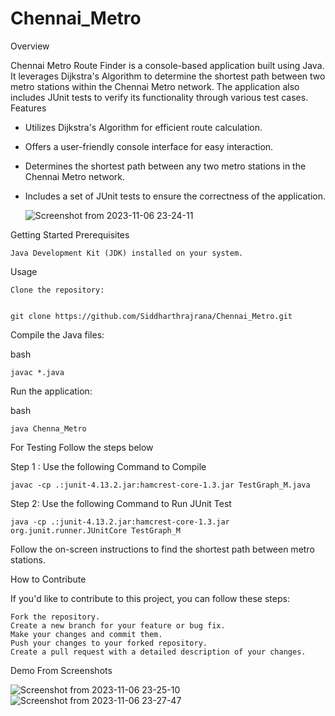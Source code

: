 # Chennai_Metro

Overview

Chennai Metro Route Finder is a console-based application built using Java. It leverages Dijkstra's Algorithm to determine the shortest path between two metro stations within the Chennai Metro network. The application also includes JUnit tests to verify its functionality through various test cases.
Features

* Utilizes Dijkstra's Algorithm for efficient route calculation.
* Offers a user-friendly console interface for easy interaction.
* Determines the shortest path between any two metro stations in the Chennai Metro network.
* Includes a set of JUnit tests to ensure the correctness of the application.

  ![Screenshot from 2023-11-06 23-24-11](https://github.com/Siddharthrajrana/Chennai_Metro/assets/92222918/916f11ac-dad5-4e4b-878d-c953c5214aeb)
    

Getting Started
Prerequisites

    Java Development Kit (JDK) installed on your system.

Usage

    Clone the repository:

    
    git clone https://github.com/Siddharthrajrana/Chennai_Metro.git


Compile the Java files:

bash

    javac *.java

Run the application:

bash

    java Chenna_Metro
    
For Testing Follow the steps below 

Step 1 :  Use the following Command to Compile 
  
    javac -cp .:junit-4.13.2.jar:hamcrest-core-1.3.jar TestGraph_M.java 
Step 2: Use the following Command to Run JUnit Test 

    java -cp .:junit-4.13.2.jar:hamcrest-core-1.3.jar org.junit.runner.JUnitCore TestGraph_M 


Follow the on-screen instructions to find the shortest path between metro stations.

How to Contribute

If you'd like to contribute to this project, you can follow these steps:

    Fork the repository.
    Create a new branch for your feature or bug fix.
    Make your changes and commit them.
    Push your changes to your forked repository.
    Create a pull request with a detailed description of your changes.

Demo From Screenshots 

![Screenshot from 2023-11-06 23-25-10](https://github.com/Siddharthrajrana/Chennai_Metro/assets/92222918/028b201c-08a9-4534-b91c-e689470fe612)
![Screenshot from 2023-11-06 23-27-47](https://github.com/Siddharthrajrana/Chennai_Metro/assets/92222918/2ec0c3b7-1577-418a-995c-d2bdc43accdf)








